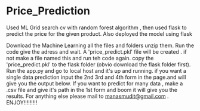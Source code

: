 # Price_Prediction
Used ML Grid search cv with random forest algorithm , then used flask to predict the price for the given product. Also deployed the model using flask

Download the Machine Learning all the files and folders unzip them.
Run the code give the adress and wait.
A 'price_predict.pkl' file will be created . if not make a file named this and run teh code again.
copy the 'price_predict.pkl' to the flask folder (obvio download the flask folder first).
Run the app.py and go to local host and it's up and running.
if you want a single data prediction input the 2nd 3rd and 4th form in the page.and will give you the output below.
If you want to predict for many data , make a .csv file and give it's path in the 1st form and boom it will give you the results.
For anything else please mail to manasmudit@gmail.com . ENJOY!!!!!!!!!
